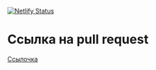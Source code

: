 [![Netlify Status](https://api.netlify.com/api/v1/badges/d7cc14d1-19ba-434c-b0c8-b07f365c7f48/deploy-status)](https://app.netlify.com/sites/kaznacheykin/deploys)

# Ссылка на pull request
[Ссылочка](https://github.com/KaznacheevDaniil/middle.messenger.praktikum.yandex/pull/1)

